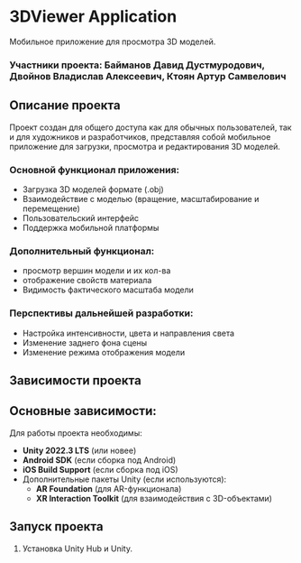 # 3DViewer Application
Мобильное приложение для просмотра 3D моделей. 
### Участники проекта: Байманов Давид Дустмуродович, Двойнов Владислав Алексеевич, Ктоян Артур Самвелович
## Описание проекта
Проект создан для общего доступа как для обычных пользователей, так и для художников и разработчиков, представляя собой мобильное приложение для загрузки, просмотра и редактирования 3D моделей. 
### Основной функционал приложения:
+ Загрузка 3D моделей формате (.obj)
+ Взаимодействие с моделью (вращение, масштабирование и перемещение)
+ Пользовательский интерфейс
+ Поддержка мобильной платформы
### Дополнительный функционал:
+ просмотр вершин модели и их кол-ва
+ отображение свойств материала
+ Видимость фактического масштаба модели
### Перспективы дальнейшей разработки:
+ Настройка интенсивности, цвета и направления света
+ Изменение заднего фона сцены
+ Изменение режима отображения модели
## Зависимости проекта
## Основные зависимости: 
Для работы проекта необходимы:  
- **Unity 2022.3 LTS** (или новее)  
- **Android SDK** (если сборка под Android)  
- **iOS Build Support** (если сборка под iOS)  
- Дополнительные пакеты Unity (если используются):  
  - **AR Foundation** (для AR-функционала)  
  - **XR Interaction Toolkit** (для взаимодействия с 3D-объектами)  
## Запуск проекта
1. Установка Unity Hub и Unity.
